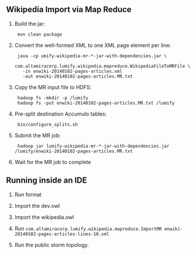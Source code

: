 ## Wikipedia Import via Map Reduce

1. Build the jar:

        mvn clean package

1. Convert the well-formed XML to one XML page element per line:

        java -cp umify-wikipedia-mr-*-jar-with-dependencies.jar \
          com.altamiracorp.lumify.wikipedia.mapreduce.WikipediaFileToMRFile \
          -in enwiki-20140102-pages-articles.xml
          -out enwiki-20140102-pages-articles.MR.txt

1. Copy the MR input file to HDFS:

        hadoop fs -mkdir -p /lumify
        hadoop fs -put enwiki-20140102-pages-articles.MR.txt /lumify

1. Pre-split destination Accumulo tables:

        bin/configure_splits.sh

1. Submit the MR job:

        hadoop jar lumify-wikipedia-mr-*-jar-with-dependencies.jar /lumify/enwiki-20140102-pages-articles.MR.txt

1. Wait for the MR job to complete

## Running inside an IDE

1. Run format

1. Import the dev.owl

1. Import the wikipedia.owl

1. Run `com.altamiracorp.lumify.wikipedia.mapreduce.ImportMR enwiki-20140102-pages-articles-lines-10.xml`

1. Run the public storm topology.
